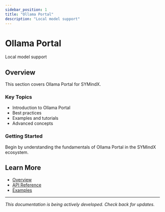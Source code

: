 ```yaml
---
sidebar_position: 1
title: "Ollama Portal"
description: "Local model support"
---
```


# Ollama Portal

Local model support

## Overview

This section covers Ollama Portal for SYMindX.

### Key Topics

- Introduction to Ollama Portal
- Best practices
- Examples and tutorials
- Advanced concepts

### Getting Started

Begin by understanding the fundamentals of Ollama Portal in the SYMindX ecosystem.

## Learn More

- [Overview](/docs/01-overview)
- [API Reference](/docs/03-api-reference)
- [Examples](/docs/17-examples)

---

*This documentation is being actively developed. Check back for updates.*
